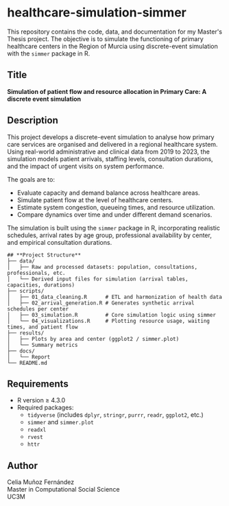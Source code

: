 # **healthcare-simulation-simmer**
This repository contains the code, data, and documentation for my Master's Thesis project. The objective is to simulate the functioning of primary healthcare centers in the Region of Murcia using discrete-event simulation with the `simmer` package in R.

## **Title**
**Simulation of patient flow and resource allocation in Primary Care: A discrete event simulation**

## **Description**
This project develops a discrete-event simulation to analyse how primary care services are organised and delivered in a regional healthcare system. Using real-world administrative and clinical data from 2019 to 2023, the simulation models patient arrivals, staffing levels, consultation durations, and the impact of urgent visits on system performance.

The goals are to:
- Evaluate capacity and demand balance across healthcare areas.
- Simulate patient flow at the level of healthcare centers.
- Estimate system congestion, queueing times, and resource utilization.
- Compare dynamics over time and under different demand scenarios.

The simulation is built using the `simmer` package in R, incorporating realistic schedules, arrival rates by age group, professional availability by center, and empirical consultation durations.

```{r}
## **Project Structure**
├── data/
│   ├── Raw and processed datasets: population, consultations, professionals, etc.
│   └── Derived input files for simulation (arrival tables, capacities, durations)
├── scripts/
│   ├── 01_data_cleaning.R      # ETL and harmonization of health data
│   ├── 02_arrival_generation.R # Generates synthetic arrival schedules per center
│   ├── 03_simulation.R         # Core simulation logic using simmer
│   └── 04_visualizations.R     # Plotting resource usage, waiting times, and patient flow
├── results/
│   ├── Plots by area and center (ggplot2 / simmer.plot)
│   └── Summary metrics
├── docs/
│   └── Report
└── README.md

```

## **Requirements**
- R version ≥ 4.3.0
- Required packages:
  - `tidyverse` (includes `dplyr`, `stringr`, `purrr`, `readr`, `ggplot2`, etc.)
  - `simmer` and `simmer.plot`
  - `readxl`
  - `rvest`
  - `httr`

## **Author**
Celia Muñoz Fernández  
Master in Computational Social Science  
UC3M